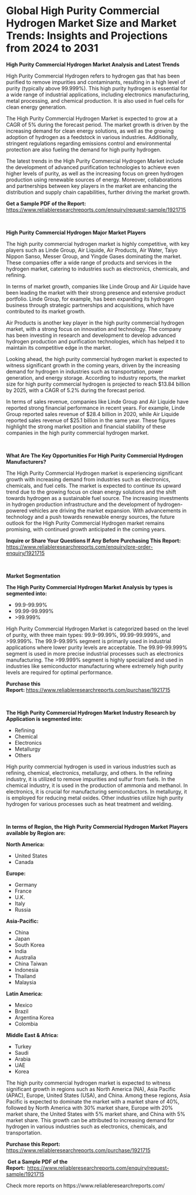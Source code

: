 <p><h1>Global High Purity Commercial Hydrogen Market Size and Market Trends: Insights and Projections from 2024 to 2031</h1></p><p><strong>High Purity Commercial Hydrogen Market Analysis and Latest Trends</strong></p>
<p><p>High Purity Commercial Hydrogen refers to hydrogen gas that has been purified to remove impurities and contaminants, resulting in a high level of purity (typically above 99.999%). This high purity hydrogen is essential for a wide range of industrial applications, including electronics manufacturing, metal processing, and chemical production. It is also used in fuel cells for clean energy generation.</p><p>The High Purity Commercial Hydrogen Market is expected to grow at a CAGR of 5% during the forecast period. The market growth is driven by the increasing demand for clean energy solutions, as well as the growing adoption of hydrogen as a feedstock in various industries. Additionally, stringent regulations regarding emissions control and environmental protection are also fueling the demand for high purity hydrogen.</p><p>The latest trends in the High Purity Commercial Hydrogen Market include the development of advanced purification technologies to achieve even higher levels of purity, as well as the increasing focus on green hydrogen production using renewable sources of energy. Moreover, collaborations and partnerships between key players in the market are enhancing the distribution and supply chain capabilities, further driving the market growth.</p></p>
<p><strong>Get a Sample PDF of the Report:&nbsp;</strong> <a href="https://www.reliableresearchreports.com/enquiry/request-sample/1921715">https://www.reliableresearchreports.com/enquiry/request-sample/1921715</a></p>
<p>&nbsp;</p>
<p><strong>High Purity Commercial Hydrogen Major Market Players</strong></p>
<p><p>The high purity commercial hydrogen market is highly competitive, with key players such as Linde Group, Air Liquide, Air Products, Air Water, Taiyo Nippon Sanso, Messer Group, and Yingde Gases dominating the market. These companies offer a wide range of products and services in the hydrogen market, catering to industries such as electronics, chemicals, and refining.</p><p>In terms of market growth, companies like Linde Group and Air Liquide have been leading the market with their strong presence and extensive product portfolio. Linde Group, for example, has been expanding its hydrogen business through strategic partnerships and acquisitions, which have contributed to its market growth.</p><p>Air Products is another key player in the high purity commercial hydrogen market, with a strong focus on innovation and technology. The company has been investing in research and development to develop advanced hydrogen production and purification technologies, which has helped it to maintain its competitive edge in the market.</p><p>Looking ahead, the high purity commercial hydrogen market is expected to witness significant growth in the coming years, driven by the increasing demand for hydrogen in industries such as transportation, power generation, and energy storage. According to industry reports, the market size for high purity commercial hydrogen is projected to reach $13.84 billion by 2025, with a CAGR of 5.2% during the forecast period.</p><p>In terms of sales revenue, companies like Linde Group and Air Liquide have reported strong financial performance in recent years. For example, Linde Group reported sales revenue of $28.4 billion in 2020, while Air Liquide reported sales revenue of $25.1 billion in the same year. These figures highlight the strong market position and financial stability of these companies in the high purity commercial hydrogen market.</p></p>
<p>&nbsp;</p>
<p><strong>What Are The Key Opportunities For High Purity Commercial Hydrogen Manufacturers?</strong></p>
<p><p>The High Purity Commercial Hydrogen market is experiencing significant growth with increasing demand from industries such as electronics, chemicals, and fuel cells. The market is expected to continue its upward trend due to the growing focus on clean energy solutions and the shift towards hydrogen as a sustainable fuel source. The increasing investments in hydrogen production infrastructure and the development of hydrogen-powered vehicles are driving the market expansion. With advancements in technology and a push towards renewable energy sources, the future outlook for the High Purity Commercial Hydrogen market remains promising, with continued growth anticipated in the coming years.</p></p>
<p><strong>Inquire or Share Your Questions If Any Before Purchasing This Report:</strong> <a href="https://www.reliableresearchreports.com/enquiry/pre-order-enquiry/1921715">https://www.reliableresearchreports.com/enquiry/pre-order-enquiry/1921715</a></p>
<p>&nbsp;</p>
<p><strong>Market Segmentation</strong></p>
<p><strong>The High Purity Commercial Hydrogen Market Analysis by types is segmented into:</strong></p>
<p><ul><li>99.9-99.99%</li><li>99.99-99.999%</li><li>>99.999%</li></ul></p>
<p><p>High Purity Commercial Hydrogen Market is categorized based on the level of purity, with three main types: 99.9-99.99%, 99.99-99.999%, and >99.999%. The 99.9-99.99% segment is primarily used in industrial applications where lower purity levels are acceptable. The 99.99-99.999% segment is used in more precise industrial processes such as electronics manufacturing. The >99.999% segment is highly specialized and used in industries like semiconductor manufacturing where extremely high purity levels are required for optimal performance.</p></p>
<p><strong>Purchase this Report:&nbsp;</strong><a href="https://www.reliableresearchreports.com/purchase/1921715">https://www.reliableresearchreports.com/purchase/1921715</a></p>
<p>&nbsp;</p>
<p><strong>The High Purity Commercial Hydrogen Market Industry Research by Application is segmented into:</strong></p>
<p><ul><li>Refining</li><li>Chemical</li><li>Electronics</li><li>Metallurgy</li><li>Others</li></ul></p>
<p><p>High purity commercial hydrogen is used in various industries such as refining, chemical, electronics, metallurgy, and others. In the refining industry, it is utilized to remove impurities and sulfur from fuels. In the chemical industry, it is used in the production of ammonia and methanol. In electronics, it is crucial for manufacturing semiconductors. In metallurgy, it is employed for reducing metal oxides. Other industries utilize high purity hydrogen for various processes such as heat treatment and welding.</p></p>
<p>&nbsp;</p>
<p><strong>In terms of Region, the High Purity Commercial Hydrogen Market Players available by Region are:</strong></p>
<p>
    <p> <strong> North America: </strong>
        <ul>
            <li>United States</li>
            <li>Canada</li>
        </ul>
        </p> 
    <p> <strong> Europe: </strong>
        <ul>
            <li>Germany</li>
            <li>France</li>
            <li>U.K.</li>
            <li>Italy</li>
            <li>Russia</li>
        </ul>
        </p> 
    <p> <strong> Asia-Pacific: </strong>
        <ul>
            <li>China</li>
            <li>Japan</li>
            <li>South Korea</li>
            <li>India</li>
            <li>Australia</li>
            <li>China Taiwan</li>
            <li>Indonesia</li>
            <li>Thailand</li>
            <li>Malaysia</li>
        </ul>
        </p> 
    <p> <strong> Latin America: </strong>
        <ul>
            <li>Mexico</li>
            <li>Brazil</li>
            <li>Argentina Korea</li>
            <li>Colombia</li>
        </ul>
        </p> 
    <p> <strong> Middle East & Africa: </strong>
        <ul>
            <li>Turkey</li>
            <li>Saudi</li>
            <li>Arabia</li>
            <li>UAE</li>
            <li>Korea</li>
        </ul>
    </p>
    </p>
<p><p>The high purity commercial hydrogen market is expected to witness significant growth in regions such as North America (NA), Asia Pacific (APAC), Europe, United States (USA), and China. Among these regions, Asia Pacific is expected to dominate the market with a market share of 40%, followed by North America with 30% market share, Europe with 20% market share, the United States with 5% market share, and China with 5% market share. This growth can be attributed to increasing demand for hydrogen in various industries such as electronics, chemicals, and transportation.</p></p>
<p><strong>Purchase this Report: </strong><a href="https://www.reliableresearchreports.com/purchase/1921715">https://www.reliableresearchreports.com/purchase/1921715</a></p>
<p>&nbsp;<strong>Get a Sample PDF of the Report:&nbsp;&nbsp;</strong><a href="https://www.reliableresearchreports.com/enquiry/request-sample/1921715">https://www.reliableresearchreports.com/enquiry/request-sample/1921715</a></p>
<p><strong></strong></p>
<p>Check more reports on https://www.reliableresearchreports.com/</p>